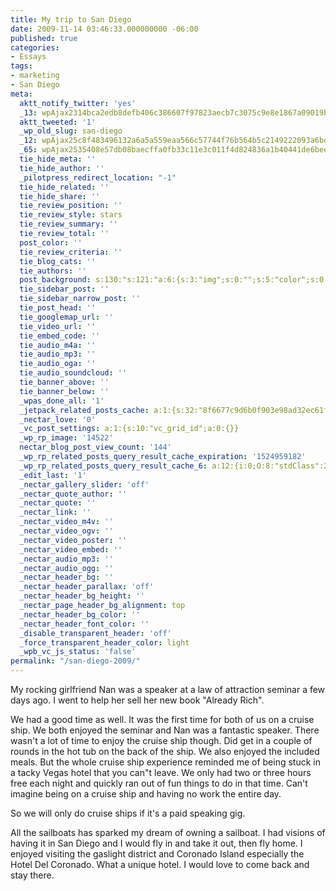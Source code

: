 ```yaml
---
title: My trip to San Diego
date: 2009-11-14 03:46:33.000000000 -06:00
published: true
categories:
- Essays
tags:
- marketing
- San Diego
meta:
  aktt_notify_twitter: 'yes'
  _13: wpAjax2314bca2edb8defb406c386607f97823aecb7c3075c9e8e1867a09019bb0000fcadaa9b13aea937678076d8c89c5992d
  aktt_tweeted: '1'
  _wp_old_slug: san-diego
  _12: wpAjax25c8f483496132a6a5a559eaa566c57744f76b564b5c2149222093a6bdf96fc0df05e4c821adea50ac765330b82a4030
  _65: wpAjax2535408e57db08baecffa0fb33c11e3c011f4d824836a1b40441de6beeca73c0ea1bd4ce64d6248b5de1edd1f2d3c8d9
  tie_hide_meta: ''
  tie_hide_author: ''
  _pilotpress_redirect_location: "-1"
  tie_hide_related: ''
  tie_hide_share: ''
  tie_review_position: ''
  tie_review_style: stars
  tie_review_summary: ''
  tie_review_total: ''
  post_color: ''
  tie_review_criteria: ''
  tie_blog_cats: ''
  tie_authors: ''
  post_background: s:130:"s:121:"a:6:{s:3:"img";s:0:"";s:5:"color";s:0:"";s:6:"repeat";s:0:"";s:10:"attachment";s:0:"";s:3:"hor";s:0:"";s:3:"ver";s:0:"";}";";
  tie_sidebar_post: ''
  tie_sidebar_narrow_post: ''
  tie_post_head: ''
  tie_googlemap_url: ''
  tie_video_url: ''
  tie_embed_code: ''
  tie_audio_m4a: ''
  tie_audio_mp3: ''
  tie_audio_oga: ''
  tie_audio_soundcloud: ''
  tie_banner_above: ''
  tie_banner_below: ''
  _wpas_done_all: '1'
  _jetpack_related_posts_cache: a:1:{s:32:"8f6677c9d6b0f903e98ad32ec61f8deb";a:2:{s:7:"expires";i:1502486077;s:7:"payload";a:3:{i:0;a:1:{s:2:"id";i:2084;}i:1;a:1:{s:2:"id";i:678;}i:2;a:1:{s:2:"id";i:2082;}}}}
  _nectar_love: '0'
  _vc_post_settings: a:1:{s:10:"vc_grid_id";a:0:{}}
  _wp_rp_image: '14522'
  nectar_blog_post_view_count: '144'
  _wp_rp_related_posts_query_result_cache_expiration: '1524959182'
  _wp_rp_related_posts_query_result_cache_6: a:12:{i:0;O:8:"stdClass":2:{s:7:"post_id";s:4:"4429";s:5:"score";s:17:"646.8796222336596";}i:1;O:8:"stdClass":2:{s:7:"post_id";s:4:"4432";s:5:"score";s:17:"76.25941066370896";}i:2;O:8:"stdClass":2:{s:7:"post_id";s:4:"4437";s:5:"score";s:17:"64.45128369603968";}i:3;O:8:"stdClass":2:{s:7:"post_id";s:4:"4424";s:5:"score";s:18:"58.826323593589315";}i:4;O:8:"stdClass":2:{s:7:"post_id";s:4:"4423";s:5:"score";s:18:"58.826323593589315";}i:5;O:8:"stdClass":2:{s:7:"post_id";s:3:"421";s:5:"score";s:18:"40.984121338135154";}i:6;O:8:"stdClass":2:{s:7:"post_id";s:3:"228";s:5:"score";s:18:"40.984121338135154";}i:7;O:8:"stdClass":2:{s:7:"post_id";s:3:"328";s:5:"score";s:17:"35.35916123568479";}i:8;O:8:"stdClass":2:{s:7:"post_id";s:3:"313";s:5:"score";s:17:"35.35916123568479";}i:9;O:8:"stdClass":2:{s:7:"post_id";s:4:"2330";s:5:"score";s:17:"34.36509663221077";}i:10;O:8:"stdClass":2:{s:7:"post_id";s:3:"817";s:5:"score";s:17:"34.36509663221077";}i:11;O:8:"stdClass":2:{s:7:"post_id";s:3:"382";s:5:"score";s:17:"34.36509663221077";}}
  _edit_last: '1'
  _nectar_gallery_slider: 'off'
  _nectar_quote_author: ''
  _nectar_quote: ''
  _nectar_link: ''
  _nectar_video_m4v: ''
  _nectar_video_ogv: ''
  _nectar_video_poster: ''
  _nectar_video_embed: ''
  _nectar_audio_mp3: ''
  _nectar_audio_ogg: ''
  _nectar_header_bg: ''
  _nectar_header_parallax: 'off'
  _nectar_header_bg_height: ''
  _nectar_page_header_bg_alignment: top
  _nectar_header_bg_color: ''
  _nectar_header_font_color: ''
  _disable_transparent_header: 'off'
  _force_transparent_header_color: light
  _wpb_vc_js_status: 'false'
permalink: "/san-diego-2009/"
---
```

My rocking girlfriend Nan was a speaker at a law of attraction seminar a few days ago. I went to help her sell her new book "Already Rich".

We had a good time as well. It was the first time for both of us on a cruise ship. We both enjoyed the seminar and Nan was a fantastic speaker. There wasn't a lot of time to enjoy the cruise ship though. Did get in a couple of rounds in the hot tub on the back of the ship. We also enjoyed the included meals. But the whole cruise ship experience reminded me of being stuck in a tacky Vegas hotel that you can"t leave. We only had two or three hours free each night and quickly ran out of fun things to do in that time. Can't imagine being on a cruise ship and having no work the entire day.

So we will only do cruise ships if it's a paid speaking gig.

All the sailboats has sparked my dream of owning a sailboat. I had visions of having it in San Diego and I would fly in and take it out, then fly home. I enjoyed visiting the gaslight district and Coronado Island especially the Hotel Del Coronado. What a unique hotel. I would love to come back and stay there.
